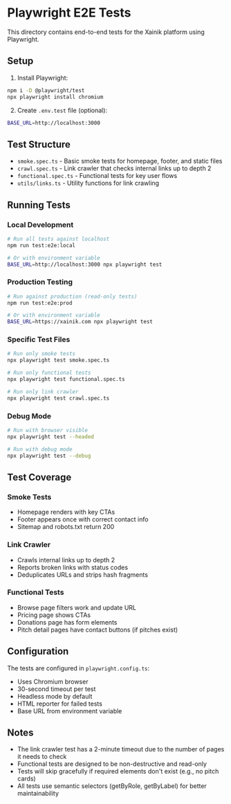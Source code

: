 # Playwright E2E Tests

This directory contains end-to-end tests for the Xainik platform using Playwright.

## Setup

1. Install Playwright:
```bash
npm i -D @playwright/test
npx playwright install chromium
```

2. Create `.env.test` file (optional):
```bash
BASE_URL=http://localhost:3000
```

## Test Structure

- `smoke.spec.ts` - Basic smoke tests for homepage, footer, and static files
- `crawl.spec.ts` - Link crawler that checks internal links up to depth 2
- `functional.spec.ts` - Functional tests for key user flows
- `utils/links.ts` - Utility functions for link crawling

## Running Tests

### Local Development
```bash
# Run all tests against localhost
npm run test:e2e:local

# Or with environment variable
BASE_URL=http://localhost:3000 npx playwright test
```

### Production Testing
```bash
# Run against production (read-only tests)
npm run test:e2e:prod

# Or with environment variable
BASE_URL=https://xainik.com npx playwright test
```

### Specific Test Files
```bash
# Run only smoke tests
npx playwright test smoke.spec.ts

# Run only functional tests
npx playwright test functional.spec.ts

# Run only link crawler
npx playwright test crawl.spec.ts
```

### Debug Mode
```bash
# Run with browser visible
npx playwright test --headed

# Run with debug mode
npx playwright test --debug
```

## Test Coverage

### Smoke Tests
- Homepage renders with key CTAs
- Footer appears once with correct contact info
- Sitemap and robots.txt return 200

### Link Crawler
- Crawls internal links up to depth 2
- Reports broken links with status codes
- Deduplicates URLs and strips hash fragments

### Functional Tests
- Browse page filters work and update URL
- Pricing page shows CTAs
- Donations page has form elements
- Pitch detail pages have contact buttons (if pitches exist)

## Configuration

The tests are configured in `playwright.config.ts`:
- Uses Chromium browser
- 30-second timeout per test
- Headless mode by default
- HTML reporter for failed tests
- Base URL from environment variable

## Notes

- The link crawler test has a 2-minute timeout due to the number of pages it needs to check
- Functional tests are designed to be non-destructive and read-only
- Tests will skip gracefully if required elements don't exist (e.g., no pitch cards)
- All tests use semantic selectors (getByRole, getByLabel) for better maintainability
